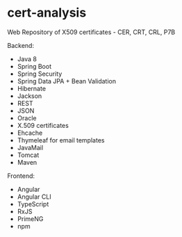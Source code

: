 # cert-analysis
Web Repository of X509 certificates - CER, CRT, CRL, P7B

Backend:
- Java 8
- Spring Boot
- Spring Security
- Spring Data JPA + Bean Validation
- Hibernate
- Jackson
- REST
- JSON 
- Oracle
- X.509 certificates
- Ehcache 
- Thymeleaf for email templates
- JavaMail
- Tomcat
- Maven

Frontend:
- Angular
- Angular CLI
- TypeScript
- RxJS 
- PrimeNG
- npm
